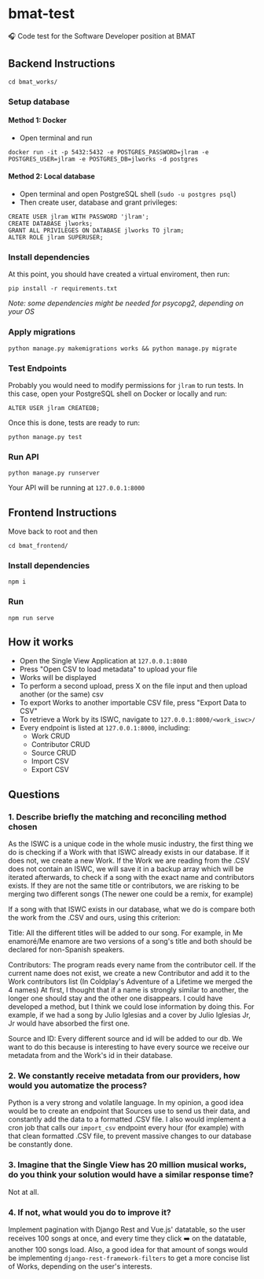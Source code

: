 # bmat-test
🎧 Code test for the Software Developer position at BMAT

## Backend Instructions

```
cd bmat_works/
```

### Setup database

#### Method 1: Docker

- Open terminal and run
```
docker run -it -p 5432:5432 -e POSTGRES_PASSWORD=jlram -e POSTGRES_USER=jlram -e POSTGRES_DB=jlworks -d postgres
```

#### Method 2: Local database

- Open terminal and open PostgreSQL shell (`sudo -u postgres psql`)
- Then create user, database and grant privileges:
```
CREATE USER jlram WITH PASSWORD 'jlram';
CREATE DATABASE jlworks;
GRANT ALL PRIVILEGES ON DATABASE jlworks TO jlram;
ALTER ROLE jlram SUPERUSER;
```

### Install dependencies

At this point, you should have created a virtual enviroment, then run:

```
pip install -r requirements.txt
```

*Note: some dependencies might be needed for psycopg2, depending on your OS*

### Apply migrations

```
python manage.py makemigrations works && python manage.py migrate
```

### Test Endpoints

Probably you would need to modify permissions for `jlram` to run tests. In this case, open your PostgreSQL shell on Docker or locally and run:

```
ALTER USER jlram CREATEDB;
```

Once this is done, tests are ready to run:

```
python manage.py test
```

### Run API

```
python manage.py runserver
```

Your API will be running at `127.0.0.1:8000`

## Frontend Instructions

Move back to root and then 
```
cd bmat_frontend/
```

### Install dependencies

```
npm i
```

### Run
```
npm run serve
```

## How it works

- Open the Single View Application at `127.0.0.1:8080`
- Press "Open CSV to load metadata" to upload your file
- Works will be displayed
- To perform a second upload, press X on the file input and then upload another (or the same) csv
- To export Works to another importable CSV file, press "Export Data to CSV"
- To retrieve a Work by its ISWC, navigate to `127.0.0.1:8000/<work_iswc>/`
- Every endpoint is listed at `127.0.0.1:8000`, including:
    - Work CRUD
    - Contributor CRUD
    - Source CRUD
    - Import CSV
    - Export CSV

## Questions

### 1. Describe briefly the matching and reconciling method chosen

As the ISWC is a unique code in the whole music industry, the first thing we do is checking if a Work with that ISWC already exists in our database. If it does not, we create a new Work.
If the Work we are reading from the .CSV does not contain an ISWC, we will save it in a backup array which will be iterated afterwards, to check if a song with the exact name and contributors exists. If they are not the same title or contributors, we are risking to be merging two different songs (The newer one could be a remix, for example)

If a song with that ISWC exists in our database, what we do is compare both the work from the .CSV and ours, using this criterion:

Title: All the different titles will be added to our song. For example, in Me enamoré/Me enamore are two versions of a song's title and both should be declared for non-Spanish speakers.

Contributors: The program reads every name from the contributor cell. If the current name does not exist, we create a new Contributor and add it to the Work contributors list (In Coldplay's Adventure of a Lifetime we merged the 4 names)
At first, I thought that if a name is strongly similar to another, the longer one should stay and the other one disappears. I could have developed a method, but I think we could lose information by doing this. For example, if we had a song by Julio Iglesias and a cover by Julio Iglesias Jr, Jr would have absorbed the first one.

Source and ID: Every different source and id will be added to our db. We want to do this because is interesting to have every source we receive our metadata from and the Work's id in their database.

### 2. We constantly receive metadata from our providers, how would you automatize the process?
Python is a very strong and volatile language. In my opinion, a good idea would be to create an endpoint that Sources use to send us their data, and constantly add the data to a formatted .CSV file. I also would implement a cron job that calls our `import_csv` endpoint every hour (for example) with that clean formatted .CSV file, to prevent massive changes to our database be constantly done.

### 3. Imagine that the Single View has 20 million musical works, do you think your solution would have a similar response time?
Not at all.

### 4. If not, what would you do to improve it?
Implement pagination with Django Rest and Vue.js' datatable, so the user receives 100 songs at once, and every time they click ➡️ on the datatable, another 100 songs load. Also, a good idea for that amount of songs would be implementing `django-rest-framework-filters` to get a more concise list of Works, depending on the user's interests.
